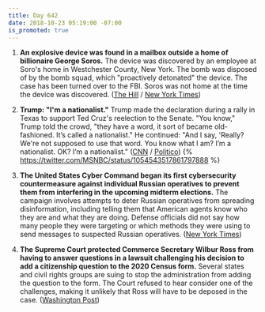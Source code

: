 ```yaml
---
title: Day 642
date: 2018-10-23 05:19:00 -07:00
is_promoted: true
---
```


1. **An explosive device was found in a mailbox outside a home of billionaire George Soros.** The device was discovered by an employee at Soro's home in Westchester County, New York. The bomb was disposed of by the bomb squad, which "proactively detonated" the device. The case has been turned over to the FBI. Soros was not home at the time the device was discovered. ([The Hill](https://thehill.com/blogs/blog-briefing-room/412674-explosive-device-found-at-george-soross-home) / [New York Times](https://www.nytimes.com/2018/10/22/nyregion/george-soros-explosive-device.html)) 

2. **Trump: "I'm a nationalist."** Trump made the declaration during a rally in Texas to support Ted Cruz's reelection to the Senate. "You know," Trump told the crowd, "they have a word, it sort of became old-fashioned. It’s called a nationalist." He continued: "And I say, 'Really? We're not supposed to use that word. You know what I am? I’m a nationalist. OK? I’m a nationalist." ([CNN](https://www.cnn.com/2018/10/22/politics/ted-cruz-election-2018-president-trump-campaign-rival-opponent/index.html) / [Politico](https://www.politico.com/story/2018/10/22/trump-nationalist-926745))
   {% https://twitter.com/MSNBC/status/1054543517861797888 %}

3. **The United States Cyber Command began its first cybersecurity countermeasure against individual Russian operatives to prevent them from interfering in the upcoming midterm elections.** The campaign involves attempts to deter Russian operatives from spreading disinformation, including telling them that American agents know who they are and what they are doing. Defense officials did not say how many people they were targeting or which methods they were using to send messages to suspected Russian operatives. ([New York Times](https://www.nytimes.com/2018/10/23/us/politics/russian-hacking-usa-cyber-command.html))

4. **The Supreme Court protected Commerce Secretary Wilbur Ross from having to answer questions in a lawsuit challenging his decision to add a citizenship question to the 2020 Census form.** Several states and civil rights groups are suing to stop the administration from adding the question to the form. The Court refused to hear consider one of the challenges, making it unlikely that Ross will have to be deposed in the case. ([Washington Post](https://www.washingtonpost.com/politics/courts_law/supreme-court-shields-commerce-secretary-wilbur-ross-from-answering-questions-on-census/2018/10/22/33dfa890-ce5f-11e8-a3e6-44daa3d35ede_story.html?utm_term=.5b26d59ed718))